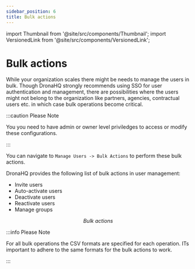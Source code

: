 ```yaml
---
sidebar_position: 6
title: Bulk actions
---
```


import Thumbnail from '@site/src/components/Thumbnail';
import VersionedLink from '@site/src/components/VersionedLink';

# Bulk actions

While your organization scales there might be needs to manage the users in bulk. Though DronaHQ strongly recommends using SSO for user authentication and management, there are possibilities where the users might not belong to the organization like partners, agencies, contractual users etc. in which case bulk operations become critical. 

:::caution Please Note

You you need to have admin or owner level priviledges to access or modify these configurations.

:::

You can navigate to `Manage Users -> Bulk Actions` to perform these bulk actions.

DronaHQ provides the following list of bulk actions in user management:
- Invite users
- Auto-activate users
- Deactivate users
- Reactivate users
- Manage groups

<figure>
  <Thumbnail src="/img/user-management/bulk-actions.png" alt="Bulk actions" width='100%'/>
  <figcaption align = "center"><i>Bulk actions</i></figcaption>
</figure>

:::info Please Note

For all bulk operations the CSV formats are specified for each operation. ITs important to adhere to the same formats for the bulk actions to work.

:::
